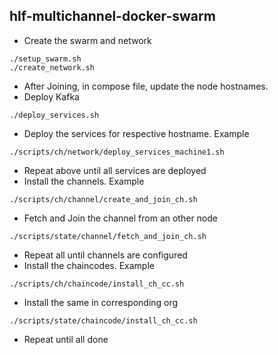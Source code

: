 ## hlf-multichannel-docker-swarm

- Create the swarm and network
```
./setup_swarm.sh
./create_network.sh
```

- After Joining, in compose file, update the node hostnames.
- Deploy Kafka
```
./deploy_services.sh
```
- Deploy the services for respective hostname. Example
```
./scripts/ch/network/deploy_services_machine1.sh
```
- Repeat above until all services are deployed
- Install the channels. Example
```
./scripts/ch/channel/create_and_join_ch.sh
```
- Fetch and Join the channel from an other node
```
./scripts/state/channel/fetch_and_join_ch.sh
```
- Repeat all until channels are configured
- Install the chaincodes. Example
```
./scripts/ch/chaincode/install_ch_cc.sh
```
- Install the same in corresponding org
```
./scripts/state/chaincode/install_ch_cc.sh
```
- Repeat until all done
